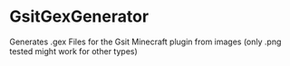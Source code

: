 # GsitGexGenerator
Generates .gex Files for the Gsit Minecraft plugin from images (only .png tested might work for other types)
